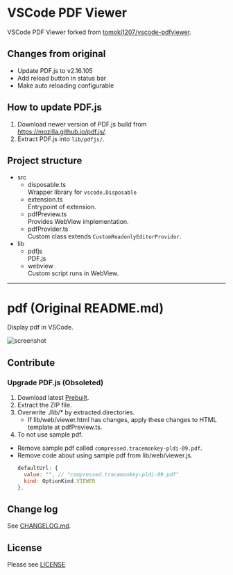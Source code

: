 # VSCode PDF Viewer

VSCode PDF Viewer forked from [tomoki1207/vscode-pdfviewer](https://github.com/tomoki1207/vscode-pdfviewer).

## Changes from original

- Update PDF.js to v2.16.105
- Add reload button in status bar
- Make auto reloading configurable

## How to update PDF.js

1. Download newer version of PDF.js build from <https://mozilla.github.io/pdf.js/>.
1. Extract PDF.js into `lib/pdfjs/`.

## Project structure

- src
  - disposable.ts<br>
    Wrapper library for `vscode.Disposable`
  - extension.ts<br>
    Entrypoint of extension.
  - pdfPreview.ts<br>
    Provides WebView implementation.
  - pdfProvider.ts<br>
    Custom class extends `CustomReadonlyEditorProvidor`.
- lib
  - pdfjs<br>
    PDF.js
  - webview<br>
    Custom script runs in WebView.

---

# pdf (Original README.md)

Display pdf in VSCode.

![screenshot](https://user-images.githubusercontent.com/3643499/84454816-98fcd600-ac96-11ea-822c-3ae1e1599a13.gif)

## Contribute

### Upgrade PDF.js (Obsoleted)

1. Download latest [Prebuilt](https://mozilla.github.io/pdf.js/getting_started/#download).
1. Extract the ZIP file.
1. Overwrite ./lib/* by extracted directories.
   - If lib/web/viewer.html has changes, apply these changes to HTML template at pdfPreview.ts.
1. To not use sample pdf.
  - Remove sample pdf called `compressed.tracemonkey-pldi-09.pdf`.
  - Remove code about using sample pdf from lib/web/viewer.js.
    ```js
    defaultUrl: {
      value: "", // "compressed.tracemonkey-pldi-09.pdf"
      kind: OptionKind.VIEWER
    },
    ```

## Change log
See [CHANGELOG.md](CHANGELOG.md).

## License
Please see [LICENSE](./LICENSE)
